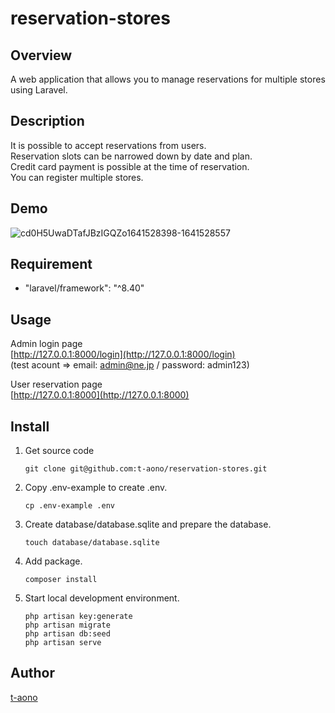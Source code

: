 # reservation-stores

## Overview

A web application that allows you to manage reservations for multiple stores using Laravel.

## Description

It is possible to accept reservations from users.  
Reservation slots can be narrowed down by date and plan.  
Credit card payment is possible at the time of reservation.  
You can register multiple stores.

## Demo

![cd0H5UwaDTafJBzIGQZo1641528398-1641528557](https://user-images.githubusercontent.com/46856574/148490197-3215aabf-d8e2-46b3-8b6a-6f73775678ec.gif)

<!-- ## VS. -->

## Requirement

-   "laravel/framework": "^8.40"

## Usage

Admin login page  
[http://127.0.0.1:8000/login](http://127.0.0.1:8000/login)  
(test acount => email: admin@ne.jp / password: admin123)    

User reservation page  
[http://127.0.0.1:8000](http://127.0.0.1:8000)

## Install

1. Get source code

    ```
    git clone git@github.com:t-aono/reservation-stores.git
    ```

2. Copy .env-example to create .env.

    ```
    cp .env-example .env
    ```

3. Create database/database.sqlite and prepare the database.

    ```
    touch database/database.sqlite
    ```

4. Add package.

    ```
    composer install
    ```

5. Start local development environment.

    ```
    php artisan key:generate
    php artisan migrate
    php artisan db:seed
    php artisan serve
    ```

<!-- ## Contribution -->

<!-- ## Licence -->

## Author

[t-aono](https://github.com/t-aono)

<!-- README.md Sample -->
<!-- https://deeeet.com/writing/2014/07/31/readme/ -->
